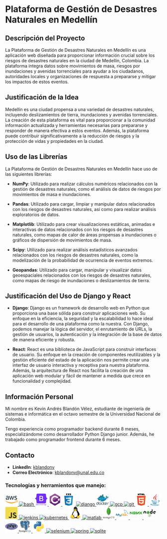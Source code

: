 # Plataforma de Gestión de Desastres Naturales en Medellín

## Descripción del Proyecto

La Plataforma de Gestión de Desastres Naturales en Medellín es una aplicación web diseñada para proporcionar información crucial sobre los riesgos de desastres naturales en la ciudad de Medellín, Colombia. La plataforma integra datos sobre movimientos de masa, riesgos por inundaciones y avenidas torrenciales para ayudar a los ciudadanos, autoridades locales y organizaciones de respuesta a prepararse y mitigar los impactos de estos eventos.

## Justificación de la Idea

Medellín es una ciudad propensa a una variedad de desastres naturales, incluyendo deslizamientos de tierra, inundaciones y avenidas torrenciales. La creación de esta plataforma es vital para proporcionar a la comunidad información actualizada y herramientas necesarias para prepararse y responder de manera efectiva a estos eventos. Además, la plataforma puede contribuir significativamente a la reducción de riesgos y la protección de vidas y propiedades en la ciudad.

## Uso de las Librerías

La Plataforma de Gestión de Desastres Naturales en Medellín hace uso de las siguientes librerías:

- **NumPy**: Utilizado para realizar cálculos numéricos relacionados con la gestión de desastres naturales, como el análisis de datos de riesgos por movimientos de masa e inundaciones.

- **Pandas**: Utilizado para cargar, limpiar y manipular datos relacionados con los riesgos de desastres naturales, así como para realizar análisis exploratorios de datos.

- **Matplotlib**: Utilizado para crear visualizaciones estáticas, animadas e interactivas de datos relacionados con los riesgos de desastres naturales, como mapas de calor de áreas propensas a inundaciones o gráficos de dispersión de movimientos de masa.

- **Scipy**: Utilizado para realizar análisis estadísticos avanzados relacionados con los riesgos de desastres naturales, como la modelización de la probabilidad de ocurrencia de eventos extremos.

- **Geopandas**: Utilizado para cargar, manipular y visualizar datos geoespaciales relacionados con los riesgos de desastres naturales, como mapas de riesgo de inundaciones o deslizamientos de tierra.

## Justificación del Uso de Django y React

- **Django**: Django es un framework de desarrollo web en Python que proporciona una base sólida para construir aplicaciones web. Su enfoque en la eficiencia, la seguridad y la escalabilidad lo hace ideal para el desarrollo de una plataforma como la nuestra. Con Django, podemos manejar la lógica del servidor, el enrutamiento de URLs, la gestión de usuarios, la autenticación y la integración de la base de datos de manera eficiente y robusta.

- **React**: React es una biblioteca de JavaScript para construir interfaces de usuario. Su enfoque en la creación de componentes reutilizables y la gestión eficiente del estado de la aplicación nos permite crear una interfaz de usuario interactiva y receptiva para nuestra plataforma. Además, la arquitectura de React nos facilita la creación de una aplicación web modular y fácil de mantener a medida que crece en funcionalidad y complejidad.

## Información Personal

Mi nombre es Kevin Andrés Blandón Vélez, estudiante de ingeniería de sistemas e informática en el octavo semestre de la Universidad Nacional de Colombia.

Tengo experiencia como programador backend durante 8 meses, especializándome como desarrollador Python Django junior. Además, he trabajado como programador frontend durante 6 meses.

## Contacto

- **LinkedIn**: [kblandonv](https://www.linkedin.com/in/kblandonv/)
- **Correo Electrónico**: kblandonv@unal.edu.co

<h3 align="left">Tecnologías y herramientos que manejo:</h3>
<p align="left"> <a href="https://aws.amazon.com" target="_blank" rel="noreferrer"> <img src="https://raw.githubusercontent.com/devicons/devicon/master/icons/amazonwebservices/amazonwebservices-original-wordmark.svg" alt="aws" width="40" height="40"/> </a> <a href="https://www.gnu.org/software/bash/" target="_blank" rel="noreferrer"> <img src="https://www.vectorlogo.zone/logos/gnu_bash/gnu_bash-icon.svg" alt="bash" width="40" height="40"/> </a> <a href="https://getbootstrap.com" target="_blank" rel="noreferrer"> <img src="https://raw.githubusercontent.com/devicons/devicon/master/icons/bootstrap/bootstrap-plain-wordmark.svg" alt="bootstrap" width="40" height="40"/> </a> <a href="https://www.w3schools.com/cs/" target="_blank" rel="noreferrer"> <img src="https://raw.githubusercontent.com/devicons/devicon/master/icons/csharp/csharp-original.svg" alt="csharp" width="40" height="40"/> </a> <a href="https://www.w3schools.com/css/" target="_blank" rel="noreferrer"> <img src="https://raw.githubusercontent.com/devicons/devicon/master/icons/css3/css3-original-wordmark.svg" alt="css3" width="40" height="40"/> </a> <a href="https://www.djangoproject.com/" target="_blank" rel="noreferrer"> <img src="https://cdn.worldvectorlogo.com/logos/django.svg" alt="django" width="40" height="40"/> </a> <a href="https://www.docker.com/" target="_blank" rel="noreferrer"> <img src="https://raw.githubusercontent.com/devicons/devicon/master/icons/docker/docker-original-wordmark.svg" alt="docker" width="40" height="40"/> </a> <a href="https://cloud.google.com" target="_blank" rel="noreferrer"> <img src="https://www.vectorlogo.zone/logos/google_cloud/google_cloud-icon.svg" alt="gcp" width="40" height="40"/> </a> <a href="https://git-scm.com/" target="_blank" rel="noreferrer"> <img src="https://www.vectorlogo.zone/logos/git-scm/git-scm-icon.svg" alt="git" width="40" height="40"/> </a> <a href="https://www.w3.org/html/" target="_blank" rel="noreferrer"> <img src="https://raw.githubusercontent.com/devicons/devicon/master/icons/html5/html5-original-wordmark.svg" alt="html5" width="40" height="40"/> </a> <a href="https://www.java.com" target="_blank" rel="noreferrer"> <img src="https://raw.githubusercontent.com/devicons/devicon/master/icons/java/java-original.svg" alt="java" width="40" height="40"/> </a> <a href="https://developer.mozilla.org/en-US/docs/Web/JavaScript" target="_blank" rel="noreferrer"> <img src="https://raw.githubusercontent.com/devicons/devicon/master/icons/javascript/javascript-original.svg" alt="javascript" width="40" height="40"/> </a> <a href="https://www.jenkins.io" target="_blank" rel="noreferrer"> <img src="https://www.vectorlogo.zone/logos/jenkins/jenkins-icon.svg" alt="jenkins" width="40" height="40"/> </a> <a href="https://kubernetes.io" target="_blank" rel="noreferrer"> <img src="https://www.vectorlogo.zone/logos/kubernetes/kubernetes-icon.svg" alt="kubernetes" width="40" height="40"/> </a> <a href="https://www.linux.org/" target="_blank" rel="noreferrer"> <img src="https://raw.githubusercontent.com/devicons/devicon/master/icons/linux/linux-original.svg" alt="linux" width="40" height="40"/> </a> <a href="https://www.mathworks.com/" target="_blank" rel="noreferrer"> <img src="https://upload.wikimedia.org/wikipedia/commons/2/21/Matlab_Logo.png" alt="matlab" width="40" height="40"/> </a> <a href="https://www.mongodb.com/" target="_blank" rel="noreferrer"> <img src="https://raw.githubusercontent.com/devicons/devicon/master/icons/mongodb/mongodb-original-wordmark.svg" alt="mongodb" width="40" height="40"/> </a> <a href="https://www.mysql.com/" target="_blank" rel="noreferrer"> <img src="https://raw.githubusercontent.com/devicons/devicon/master/icons/mysql/mysql-original-wordmark.svg" alt="mysql" width="40" height="40"/> </a> <a href="https://www.nginx.com" target="_blank" rel="noreferrer"> <img src="https://raw.githubusercontent.com/devicons/devicon/master/icons/nginx/nginx-original.svg" alt="nginx" width="40" height="40"/> </a> <a href="https://nodejs.org" target="_blank" rel="noreferrer"> <img src="https://raw.githubusercontent.com/devicons/devicon/master/icons/nodejs/nodejs-original-wordmark.svg" alt="nodejs" width="40" height="40"/> </a> <a href="https://www.php.net" target="_blank" rel="noreferrer"> <img src="https://raw.githubusercontent.com/devicons/devicon/master/icons/php/php-original.svg" alt="php" width="40" height="40"/> </a> <a href="https://www.postgresql.org" target="_blank" rel="noreferrer"> <img src="https://raw.githubusercontent.com/devicons/devicon/master/icons/postgresql/postgresql-original-wordmark.svg" alt="postgresql" width="40" height="40"/> </a> <a href="https://www.python.org" target="_blank" rel="noreferrer"> <img src="https://raw.githubusercontent.com/devicons/devicon/master/icons/python/python-original.svg" alt="python" width="40" height="40"/> </a> <a href="https://www.selenium.dev" target="_blank" rel="noreferrer"> <img src="https://raw.githubusercontent.com/detain/svg-logos/780f25886640cef088af994181646db2f6b1a3f8/svg/selenium-logo.svg" alt="selenium" width="40" height="40"/> </a> <a href="https://spring.io/" target="_blank" rel="noreferrer"> <img src="https://www.vectorlogo.zone/logos/springio/springio-icon.svg" alt="spring" width="40" height="40"/> </a> <a href="https://www.sqlite.org/" target="_blank" rel="noreferrer"> <img src="https://www.vectorlogo.zone/logos/sqlite/sqlite-icon.svg" alt="sqlite" width="40" height="40"/> </a> </p>
